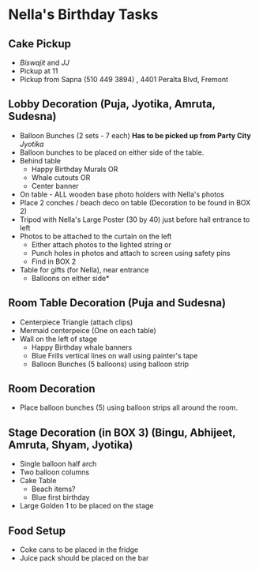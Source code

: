 # Nella's Birthday Tasks

## Cake Pickup
 - *Biswajit* and *JJ*
 - Pickup at 11
 - Pickup from Sapna (510 449 3894) , 4401 Peralta Blvd, Fremont


## Lobby Decoration (Puja, Jyotika, Amruta, Sudesna)

 - Balloon Bunches (2 sets - 7 each) __Has to be picked up from Party City__ *Jyotika*
 - Balloon bunches to be placed on either side of the table.
 - Behind table
    - Happy Birthday Murals OR
    - Whale cutouts OR
    - Center banner
 - On table - ALL wooden base photo holders with Nella's photos
 - Place 2 conches / beach deco on table (Decoration to be found in BOX 2)
 - Tripod with Nella's Large Poster (30 by 40) just before hall entrance to left
 - Photos to be attached to the curtain on the left
    - Either attach photos to the lighted string or
    - Punch holes in photos and attach to screen using safety pins
    - Find in BOX 2
 - Table for gifts (for Nella), near entrance
    - Balloons on either side*

## Room Table Decoration (Puja and Sudesna)
 - Centerpiece Triangle (attach clips)
 - Mermaid centerpeice (One on each table)
 - Wall on the left of stage
    - Happy Birthday whale banners
    - Blue Frills vertical lines on wall using painter's tape
    - Balloon Bunches (5 balloons) using balloon strip


## Room Decoration
 - Place balloon bunches (5) using balloon strips all around the room.    


## Stage Decoration (in BOX 3) (Bingu, Abhijeet, Amruta, Shyam, Jyotika)
 - Single balloon half arch
 - Two balloon columns
 - Cake Table
    - Beach items?
    - Blue first birthday
 - Large Golden 1 to be placed on the stage

## Food Setup
 - Coke cans to be placed in the fridge
 - Juice pack should be placed on the bar
